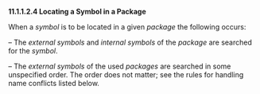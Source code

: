 **11.1.1.2.4 Locating a Symbol in a Package** 

When a *symbol* is to be located in a given *package* the following occurs: 

– The *external symbols* and *internal symbols* of the *package* are searched for the *symbol*. 

– The *external symbols* of the used *packages* are searched in some unspecified order. The order does not matter; see the rules for handling name conflicts listed below. 

